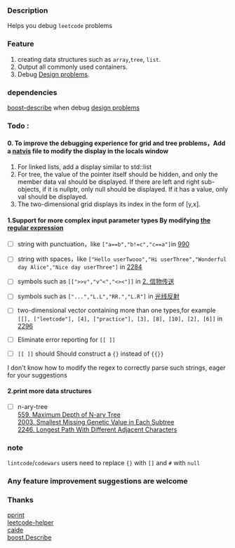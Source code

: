 ### Description

Helps you debug `leetcode` problems

### Feature
1. creating data structures such as  `array`,`tree`, `list`.  
2. Output all commonly used containers.
3. Debug  [Design problems](https://leetcode.com/tag/design/).

### dependencies 
[boost-describe](https://www.boost.org/doc/libs/develop/libs/describe/) when debug [design problems](https://leetcode.com/tag/design/)

### Todo :   

#### 0. To improve the debugging experience for grid and tree problems，Add a [natvis](https://www.cnblogs.com/X-Jun/p/8040916.html) file to modify the display in the locals window    
  1. For linked lists, add a display similar to std::list  
  2. For tree, the value of the pointer itself should be hidden, and only the member data val should be displayed. If there are left and right sub-objects, if it is nullptr, only null should be displayed. If it has a value, only val should be displayed.  
  3. The two-dimensional grid displays its index in the form of [y,x].  
  
#### 1.Support for more complex input parameter types By modifying [the regular expression](https://github.com/KargathEx/LC-parser/blob/main/lc.h#L55)

- [ ] string with punctuation，like `["a==b","b!=c","c==a"]`in [990](https://leetcode.com/problems/satisfiability-of-equality-equations/)
- [ ] string with spaces，like `["Hello userTwooo","Hi userThree","Wonderful day Alice","Nice day userThree"]` in [2284](https://leetcode.com/problems/sender-with-largest-word-count/)
- [ ] symbols such as `[[">>v","v^<","<><"]]` in [2. 信物传送 ](https://leetcode.cn/contest/season/2022-spring/problems/6UEx57/)
- [ ] symbols such as `["...","L.L","RR.","L.R"]` in [光线反射](https://leetcode.cn/contest/tianchi2022/problems/8KXuKl/)  

- [ ] two-dimensional vector containing more than one types,for example `[[], ["leetcode"], [4], ["practice"], [3], [8], [10], [2], [6]]` in  [2296](https://leetcode.com/problems/design-a-text-editor/)
- [ ] Eliminate error reporting for `[[ ]]`  
- [ ] `[[ ]]` should Should construct a `{}` instead of `{{}}` 

I don't know how to modify the regex to correctly parse such strings, eager for your suggestions

#### 2.print more data structures
- [ ] n-ary-tree   
  [559. Maximum Depth of N-ary Tree](https://leetcode.com/problems/maximum-depth-of-n-ary-tree/)    
  [2003. Smallest Missing Genetic Value in Each Subtree](https://leetcode.com/problems/smallest-missing-genetic-value-in-each-subtree/)   
  [2246. Longest Path With Different Adjacent Characters](https://leetcode.com/problems/longest-path-with-different-adjacent-characters/)  
### note
`lintcode`/`codewars` users need to replace `{}` with `[]` and `#` with `null`  
<!-- fmt对map的打印很丑，不用它 -->
### Any feature improvement suggestions are welcome

### Thanks
[pprint](https://louisdx.github.io/cxx-prettyprint/)  
[leetcode-helper](https://github.com/luckystone60/leetcode-helper)  
[caide](https://github.com/slycelote/caide/issues/50)  
[boost.Describe](https://www.boost.org/doc/libs/develop/libs/describe/doc/html/describe.html#example_json_rpc)
